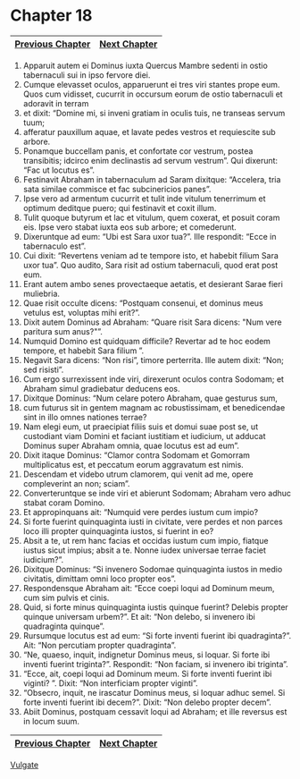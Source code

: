 # Chapter 18
| [Previous Chapter](Chapter%2017.md)| [Next Chapter](Chapter%2019.md) |
| --- | --- |
1. Apparuit autem ei Dominus iuxta Quercus Mambre sedenti in ostio tabernaculi sui in ipso fervore diei.
2. Cumque elevasset oculos, apparuerunt ei tres viri stantes prope eum. Quos cum vidisset, cucurrit in occursum eorum de ostio tabernaculi et adoravit in terram
3. et dixit: “Domine mi, si inveni gratiam in oculis tuis, ne transeas servum tuum;
4. afferatur pauxillum aquae, et lavate pedes vestros et requiescite sub arbore.
5. Ponamque buccellam panis, et confortate cor vestrum, postea transibitis; idcirco enim declinastis ad servum vestrum”. Qui dixerunt: “Fac ut locutus es”.
6. Festinavit Abraham in tabernaculum ad Saram dixitque: “Accelera, tria sata similae commisce et fac subcinericios panes”.
7. Ipse vero ad armentum cucurrit et tulit inde vitulum tenerrimum et optimum deditque puero; qui festinavit et coxit illum.
8. Tulit quoque butyrum et lac et vitulum, quem coxerat, et posuit coram eis. Ipse vero stabat iuxta eos sub arbore; et comederunt.
9. Dixeruntque ad eum: “Ubi est Sara uxor tua?”. Ille respondit: “Ecce in tabernaculo est”.
10. Cui dixit: “Revertens veniam ad te tempore isto, et habebit filium Sara uxor tua”. Quo audito, Sara risit ad ostium tabernaculi, quod erat post eum.
11. Erant autem ambo senes provectaeque aetatis, et desierant Sarae fieri muliebria.
12. Quae risit occulte dicens: “Postquam consenui, et dominus meus vetulus est, voluptas mihi erit?”.
13. Dixit autem Dominus ad Abraham: “Quare risit Sara dicens: "Num vere paritura sum anus?"”.
14. Numquid Domino est quidquam difficile? Revertar ad te hoc eodem tempore, et habebit Sara filium ”.
15. Negavit Sara dicens: “Non risi”, timore perterrita. Ille autem dixit: “Non; sed risisti”.
16. Cum ergo surrexissent inde viri, direxerunt oculos contra Sodomam; et Abraham simul gradiebatur deducens eos. 
17. Dixitque Dominus: “Num celare potero Abraham, quae gesturus sum,
18. cum futurus sit in gentem magnam ac robustissimam, et benedicendae sint in illo omnes nationes terrae?
19. Nam elegi eum, ut praecipiat filiis suis et domui suae post se, ut custodiant viam Domini et faciant iustitiam et iudicium, ut adducat Dominus super Abraham omnia, quae locutus est ad eum”.
20. Dixit itaque Dominus: “Clamor contra Sodomam et Gomorram multiplicatus est, et peccatum eorum aggravatum est nimis.
21. Descendam et videbo utrum clamorem, qui venit ad me, opere compleverint an non; sciam”.
22. Converteruntque se inde viri et abierunt Sodomam; Abraham vero adhuc stabat coram Domino.
23. Et appropinquans ait: “Numquid vere perdes iustum cum impio?
24. Si forte fuerint quinquaginta iusti in civitate, vere perdes et non parces loco illi propter quinquaginta iustos, si fuerint in eo?
25. Absit a te, ut rem hanc facias et occidas iustum cum impio, fiatque iustus sicut impius; absit a te. Nonne iudex universae terrae faciet iudicium?”.
26. Dixitque Dominus: “Si invenero Sodomae quinquaginta iustos in medio civitatis, dimittam omni loco propter eos”.
27. Respondensque Abraham ait: “Ecce coepi loqui ad Dominum meum, cum sim pulvis et cinis.
28. Quid, si forte minus quinquaginta iustis quinque fuerint? Delebis propter quinque universam urbem?”. Et ait: “Non delebo, si invenero ibi quadraginta quinque”.
29. Rursumque locutus est ad eum: “Si forte inventi fuerint ibi quadraginta?”. Ait: “Non percutiam propter quadraginta”. 
30. “Ne, quaeso, inquit, indignetur Dominus meus, si loquar. Si forte ibi inventi fuerint triginta?”. Respondit: “Non faciam, si invenero ibi triginta”. 
31. “Ecce, ait, coepi loqui ad Dominum meum. Si forte inventi fuerint ibi viginti? ”. Dixit: “Non interficiam propter viginti”. 
32. “Obsecro, inquit, ne irascatur Dominus meus, si loquar adhuc semel. Si forte inventi fuerint ibi decem?”. Dixit: “Non delebo propter decem”.
33. Abiit Dominus, postquam cessavit loqui ad Abraham; et ille reversus est in locum suum.

| [Previous Chapter](Chapter%2017.md)| [Next Chapter](Chapter%2019.md) |
| --- | --- |

[Vulgate](../Vulgateindex.md)